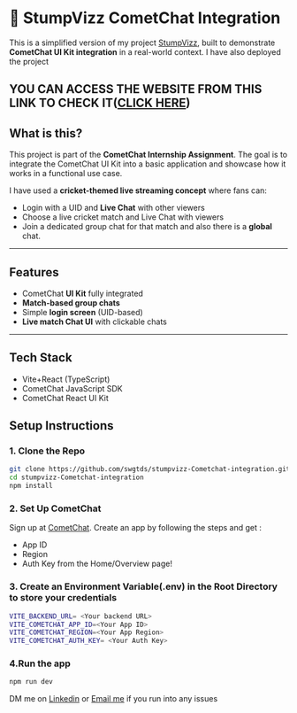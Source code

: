 # 🏏 StumpVizz CometChat Integration

This is a simplified version of my project [StumpVizz](https://github.com/swgtds/stumpvizz), built to demonstrate **CometChat UI Kit integration** in a real-world context.
I have also deployed the project
<h2>YOU CAN ACCESS THE WEBSITE FROM THIS LINK TO CHECK IT(<a href="https://stumpvizz-cometchat-integration.vercel.app/">CLICK HERE</a>)</h2>

## What is this?

This project is part of the **CometChat Internship Assignment**. The goal is to integrate the CometChat UI Kit into a basic application and showcase how it works in a functional use case.

I have used a **cricket-themed live streaming concept** where fans can:
- Login with a UID and **Live Chat** with other viewers
- Choose a live cricket match and Live Chat with viewers
- Join a dedicated group chat for that match and also there is a **global** chat.

---

## Features

- CometChat **UI Kit** fully integrated
- **Match-based group chats** 
- Simple **login screen** (UID-based)
- **Live match Chat UI** with clickable chats

---

## Tech Stack

- Vite+React (TypeScript)
- CometChat JavaScript SDK
- CometChat React UI Kit

## Setup Instructions

### 1. Clone the Repo
```bash
git clone https://github.com/swgtds/stumpvizz-Cometchat-integration.git
cd stumpvizz-Cometchat-integration
npm install
```
### 2. Set Up CometChat

Sign up at [CometChat](https://app.cometchat.com).
Create an app by following the steps and get :
- App ID
- Region
- Auth Key
from the Home/Overview page!

### 3. Create an Environment Variable(.env) in the Root Directory to store your credentials
```bash
VITE_BACKEND_URL= <Your backend URL>
VITE_COMETCHAT_APP_ID=<Your App ID> 
VITE_COMETCHAT_REGION=<Your App Region>
VITE_COMETCHAT_AUTH_KEY= <Your Auth Key>
```

### 4.Run the app
```bash
npm run dev
```
DM me on [Linkedin](https://www.linkedin.com/in/swgtds/) or [Email me](mailto:swagatadas003@gmail.com) if you run into any issues